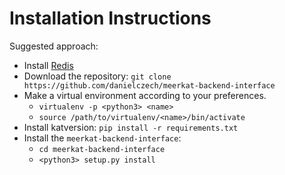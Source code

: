 # Installation Instructions

Suggested approach:

* Install [Redis](https://redis.io/topics/quickstart)
* Download the repository: `git clone https://github.com/danielczech/meerkat-backend-interface`
* Make a virtual environment according to your preferences. 
    * `virtualenv -p <python3> <name>`
    * `source /path/to/virtualenv/<name>/bin/activate`
* Install katversion: `pip install -r requirements.txt`
* Install the `meerkat-backend-interface`:
    * `cd meerkat-backend-interface`
    * `<python3> setup.py install`
